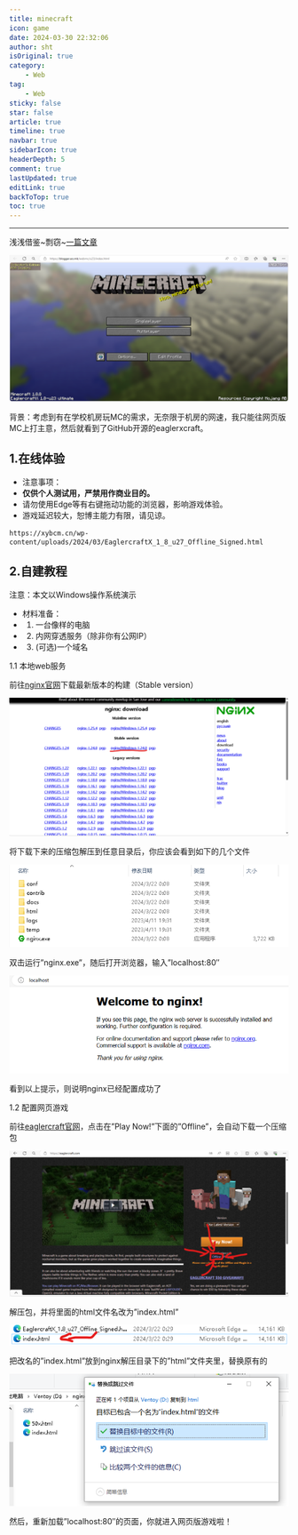 ```yaml
---
title: minecraft
icon: game
date: 2024-03-30 22:32:06
author: sht
isOriginal: true
category: 
    - Web
tag:
    - Web
sticky: false
star: false
article: true
timeline: true
navbar: true
sidebarIcon: true
headerDepth: 5
comment: true
lastUpdated: true
editLink: true
backToTop: true
toc: true
---
```


---
浅浅借鉴~剽窃~[一篇文章](https://blog.huang223.top/2024/p=17/)


![img](./minecraft.assets/屏幕截图-2024-03-20-025322-1024x536.png)

背景：考虑到有在学校机房玩MC的需求，无奈限于机房的网速，我只能往网页版MC上打主意，然后就看到了GitHub开源的eaglerxcraft。

## 1.在线体验

- 注意事项：
- **仅供个人测试用，严禁用作商业目的。**
- 请勿使用Edge等有右键拖动功能的浏览器，影响游戏体验。
- 游戏延迟较大，恕博主能力有限，请见谅。

```
https://xybcm.cn/wp-content/uploads/2024/03/EaglercraftX_1_8_u27_Offline_Signed.html
```

## 2.自建教程

注意：本文以Windows操作系统演示

- 材料准备：
- 1. 一台像样的电脑
- 2. 内网穿透服务（除非你有公网IP）
- 3. (可选)一个域名

1.1 本地web服务

前往[nginx官网](https://nginx.org/en/download.html)下载最新版本的构建（Stable version）

![img](./minecraft.assets/image-6-1024x506.png)

将下载下来的压缩包解压到任意目录后，你应该会看到如下的几个文件

![img](./minecraft.assets/image-1.png)

双击运行”nginx.exe”，随后打开浏览器，输入”localhost:80″

![img](./minecraft.assets/image-2.png)

看到以上提示，则说明nginx已经配置成功了

1.2 配置网页游戏

前往[eaglercraft官网](https://eaglercraft.com/)，点击在”Play Now!”下面的”Offline”，会自动下载一个压缩包

![img](./minecraft.assets/image-3-1024x534.png)

解压包，并将里面的html文件名改为”index.html”

![img](./minecraft.assets/image-4.png)

把改名的”index.html”放到nginx解压目录下的”html”文件夹里，替换原有的

![img](./minecraft.assets/image-5.png)

然后，重新加载”localhost:80″的页面，你就进入网页版游戏啦！
